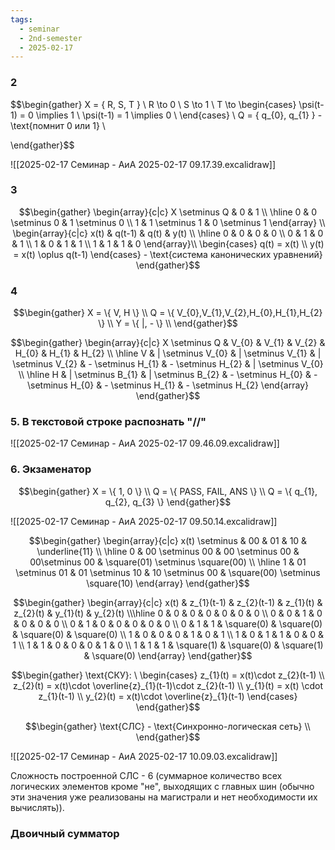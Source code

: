 ```yaml
---
tags:
  - seminar
  - 2nd-semester
  - 2025-02-17
---
```


### 2

$$\begin{gather}
X = \{ R, S, T \} \\
R \to 0 \\
S \to 1 \\
T \to \begin{cases}
\psi(t-1) = 0 \implies 1 \\
\psi(t-1) = 1 \implies 0 \\
\end{cases} \\
Q = \{ q_{0}, q_{1} \} - \text{помнит 0 или 1} \\

\end{gather}$$

![[2025-02-17 Семинар - АиА 2025-02-17 09.17.39.excalidraw]]

### 3

$$\begin{gather}
\begin{array}{c|c}
X \setminus Q & 0 & 1 \\
\hline 0 & 0 \setminus 0 & 1 \setminus 0 \\
1 & 1 \setminus 1 & 0 \setminus 1
\end{array} \\
\begin{array}{c|c}
x(t) & q(t-1) & q(t) & y(t) \\
\hline 0 & 0 & 0 & 0 \\
0 & 1 & 0 & 1 \\
1 & 0 & 1 & 1 \\
1 & 1 & 1 & 0
\end{array}\\
\begin{cases}
q(t) = x(t) \\
y(t) = x(t) \oplus q(t-1)
\end{cases} - \text{система канонических уравнений}
\end{gather}$$

### 4

$$\begin{gather}
X = \{ V, H \} \\
Q = \{ V_{0},V_{1},V_{2},H_{0},H_{1},H_{2} \} \\
Y = \{ |, - \} \\
\end{gather}$$

$$\begin{gather}
\begin{array}{c|c}
X \setminus Q  & V_{0} & V_{1} & V_{2} & H_{0} & H_{1} & H_{2} \\
\hline V & | \setminus V_{0} & | \setminus V_{1} & | \setminus V_{2} & - \setminus H_{1} & - \setminus H_{2} & | \setminus V_{0} \\
\hline H & | \setminus B_{1} & | \setminus B_{2} &  - \setminus H_{0} & - \setminus H_{0} & - \setminus H_{1} &  - \setminus H_{2}
\end{array}
\end{gather}$$

### 5. В текстовой строке распознать "//"

![[2025-02-17 Семинар - АиА 2025-02-17 09.46.09.excalidraw]]


### 6. Экзаменатор

$$\begin{gather}
X = \{ 1, 0 \} \\
Q = \{ PASS, FAIL, ANS \} \\
Q = \{ q_{1}, q_{2}, q_{3} \}
\end{gather}$$

![[2025-02-17 Семинар - АиА 2025-02-17 09.50.14.excalidraw]]

$$\begin{gather}
\begin{array}{c|c}
x(t) \setminus  & 00 & 01 & 10 & \underline{11} \\
\hline 0 &  00 \setminus 00 & 00 \setminus 00 & 00\setminus 00 & \square(01) \setminus \square(00) \\
\hline 1 & 01 \setminus 01 & 01 \setminus 10 & 10 \setminus 00 & \square(00) \setminus \square(10)
\end{array}
\end{gather}$$

$$\begin{gather}
\begin{array}{c|c}
x(t) & z_{1}(t-1) & z_{2}(t-1) & z_{1}(t) & z_{2}(t) & y_{1}(t) & y_{2}(t) \\\hline 
0 & 0 & 0 & 0 & 0 & 0 & 0 \\
0 & 0 & 1 & 0 & 0 & 0 & 0 \\
0 & 1 & 0 & 0 & 0 & 0 & 0 \\
0 & 1 & 1 & \square(0) & \square(0) & \square(0) & \square(0) \\
1 & 0 & 0 & 0 & 1 & 0 & 1 \\
1 & 0 & 1 & 1 & 0 & 0 & 1 \\
1 & 1 & 0 & 0 & 0 & 1 & 0 \\
1 & 1 & 1 & \square(1) & \square(0) & \square(1) & \square(0)
\end{array}
\end{gather}$$

$$\begin{gather}
\text{СКУ}: \ \begin{cases}
z_{1}(t) = x(t)\cdot z_{2}(t-1) \\
z_{2}(t) = x(t)\cdot \overline{z}_{1}(t-1)\cdot z_{2}(t-1) \\
y_{1}(t) = x(t) \cdot z_{1}(t-1) \\
y_{2}(t) = x(t)\cdot \overline{z}_{1}(t-1)
\end{cases}
\end{gather}$$

$$\begin{gather}
\text{СЛС} - \text{Синхронно-логическая сеть} \\
\end{gather}$$

![[2025-02-17 Семинар - АиА 2025-02-17 10.09.03.excalidraw]]

Сложность построенной СЛС - 6 (суммарное количество всех логических элементов кроме "не", выходящих с главных шин (обычно эти значения уже реализованы на магистрали и нет необходимости их вычислять)).

### Двоичный сумматор

